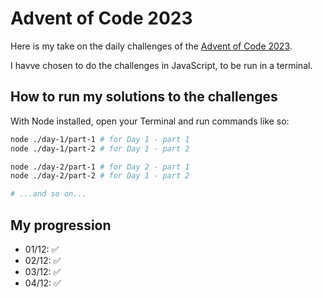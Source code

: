 # Advent of Code 2023

Here is my take on the daily challenges of the [Advent of Code 2023](https://adventofcode.com/2023).

I havve chosen to do the challenges in JavaScript, to be run in a terminal.

## How to run my solutions to the challenges

With Node installed, open your Terminal and run commands like so:

```bash
node ./day-1/part-1 # for Day 1 - part 1
node ./day-1/part-2 # for Day 1 - part 2

node ./day-2/part-1 # for Day 2 - part 1
node ./day-2/part-2 # for Day 1 - part 2

# ...and so on...
```

## My progression

- 01/12: ✅
- 02/12: ✅
- 03/12: ✅
- 04/12: ✅
